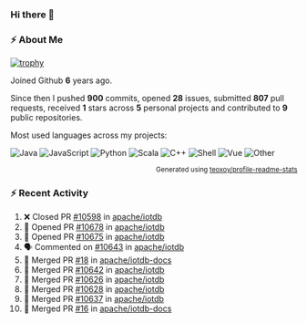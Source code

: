 ### Hi there 👋

### :zap: About Me

[![trophy](https://github-profile-trophy.vercel.app/?username=HTHou&theme=onedark)](https://github.com/ryo-ma/github-profile-trophy)
   
Joined Github **6** years ago.

Since then I pushed **900** commits, opened **28** issues, submitted **807** pull requests, received **1** stars across **5** personal projects and contributed to **9** public repositories.

Most used languages across my projects:

![Java](https://img.shields.io/static/v1?style=flat-square&label=%E2%A0%80&color=555&labelColor=%23b07219&message=Java%EF%B8%B194.4%25)
![JavaScript](https://img.shields.io/static/v1?style=flat-square&label=%E2%A0%80&color=555&labelColor=%23f1e05a&message=JavaScript%EF%B8%B11.4%25)
![Python](https://img.shields.io/static/v1?style=flat-square&label=%E2%A0%80&color=555&labelColor=%233572A5&message=Python%EF%B8%B10.7%25)
![Scala](https://img.shields.io/static/v1?style=flat-square&label=%E2%A0%80&color=555&labelColor=%23c22d40&message=Scala%EF%B8%B10.6%25)
![C++](https://img.shields.io/static/v1?style=flat-square&label=%E2%A0%80&color=555&labelColor=%23f34b7d&message=C%2B%2B%EF%B8%B10.6%25)
![Shell](https://img.shields.io/static/v1?style=flat-square&label=%E2%A0%80&color=555&labelColor=%2389e051&message=Shell%EF%B8%B10.4%25)
![Vue](https://img.shields.io/static/v1?style=flat-square&label=%E2%A0%80&color=555&labelColor=%2341b883&message=Vue%EF%B8%B10.3%25)
![Other](https://img.shields.io/static/v1?style=flat-square&label=%E2%A0%80&color=555&labelColor=%23ededed&message=Other%EF%B8%B11.2%25)

<p align="right"><sub>Generated using <a href="https://github.com/marketplace/actions/profile-readme-stats">teoxoy/profile-readme-stats</a></sub></p>


<!--![](https://github.com/HTHou/HTHou/blob/output/github-contribution-grid-snake.svg)-->

<!--![Haonan Hou's github stats](https://github-readme-stats.vercel.app/api?username=HTHou&count_private=true&show_icons=true&theme=onedark)-->

<!--![Haonan Hou's wakatime stats](https://github-readme-stats.vercel.app/api/wakatime?username=HTHou&layout=compact&theme=onedark)-->

<!--![Top Langs](https://github-readme-stats.vercel.app/api/top-langs/?username=HTHou&theme=onedark&layout=compact)-->

### :zap: Recent Activity
<!--START_SECTION:activity-->
1. ❌ Closed PR [#10598](https://github.com/apache/iotdb/pull/10598) in [apache/iotdb](https://github.com/apache/iotdb)
2. 💪 Opened PR [#10678](https://github.com/apache/iotdb/pull/10678) in [apache/iotdb](https://github.com/apache/iotdb)
3. 💪 Opened PR [#10675](https://github.com/apache/iotdb/pull/10675) in [apache/iotdb](https://github.com/apache/iotdb)
4. 🗣 Commented on [#10643](https://github.com/apache/iotdb/issues/10643#issuecomment-1647396991) in [apache/iotdb](https://github.com/apache/iotdb)
5. 🎉 Merged PR [#18](https://github.com/apache/iotdb-docs/pull/18) in [apache/iotdb-docs](https://github.com/apache/iotdb-docs)
6. 🎉 Merged PR [#10642](https://github.com/apache/iotdb/pull/10642) in [apache/iotdb](https://github.com/apache/iotdb)
7. 🎉 Merged PR [#10626](https://github.com/apache/iotdb/pull/10626) in [apache/iotdb](https://github.com/apache/iotdb)
8. 🎉 Merged PR [#10628](https://github.com/apache/iotdb/pull/10628) in [apache/iotdb](https://github.com/apache/iotdb)
9. 🎉 Merged PR [#10637](https://github.com/apache/iotdb/pull/10637) in [apache/iotdb](https://github.com/apache/iotdb)
10. 🎉 Merged PR [#16](https://github.com/apache/iotdb-docs/pull/16) in [apache/iotdb-docs](https://github.com/apache/iotdb-docs)
<!--END_SECTION:activity-->

<!--
**HTHou/HTHou** is a ✨ _special_ ✨ repository because its `README.md` (this file) appears on your GitHub profile.

Here are some ideas to get you started:

- 🔭 I’m currently working on ...
- 🌱 I’m currently learning ...
- 👯 I’m looking to collaborate on ...
- 🤔 I’m looking for help with ...
- 💬 Ask me about ...
- 📫 How to reach me: ...
- 😄 Pronouns: ...
- ⚡ Fun fact: ...
-->
